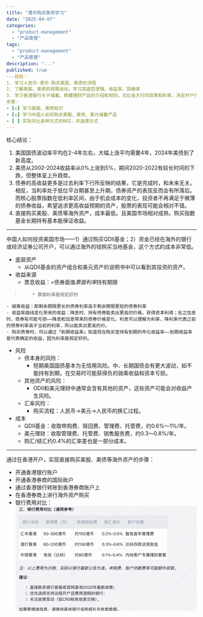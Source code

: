 ```yaml
---
title: "港币购买美债学习"
date: "2025-04-07"
categories: 
  - "product-management"
  - "产品管理"
tags:
  - "product-management"
  - "产品管理"
description: "..."
published: true
---目标：
1. 学习人民币-港币-购买美股、美债的流程
2. 了解美股、美债的周期波动，学习其底层逻辑、收益率、回撤率
3. 学习香港银行关于储蓄、稳健理财产品的介绍和规则，对比各大行的政策和利率，决定开户行
步骤：
- [x] 学习美股、美债知识
- [x] 学习中国人如何购买美股、美债、美元储蓄产品
- [ ] 实际对比各种方式的ROI，并选择方式
---
```


核心结论：
1. 美国国债波动率平均在2-4年左右，大幅上涨平均需要4年，2024年美债到了新高度。
2. 美债从2002-2024收益率从0%上涨到5%，期间2020-2022有较长时间的下跌，但整体呈上升趋势。
3. 债券的高收益更多是过去利率下行所反映的结果，它是完成时，和未来无关。相反，当利率处于低位平台期甚至上升期，债券资产的表现反而会有所落后。而核心股票指数在低利率区间，由于机会成本的变化，投资者不再满足于微薄的债券收益，希望追求更高收益预期的资产，股票的表现可能会相对不错。
4. 直接购买美股、美债等海外资产，成本最低。且美国市场相对成熟，购买指数基金长期持有基本能保证收益。
---
中国人如何投资美国市场——1）通过购买QDII基金；2）资金已经在海外的银行或经济证券公司开户，可以通过海外的钱购买当地基金，这个方式的成本非常低。
+ 底层资产
    - 从QDII基金的资产组合和美元资产的说明书中可以看到其投资的资产。
+ 收益来源
    - 票息收益：=债券面值*票面利率*持有期限
>         * 票面利率是规定好的
>
    - 骑乘收益：即剩余期限更长的债券利率高于剩余期限更短的债券利率
    - 收益率曲线变化带来的收益：降息时，持有债券能卖出更高的价格，获得资本利得；反之加息时，债券有可能亏损——降息和加息带来的债券价格变化，利息可以理解为利率，降利率代表之前的债券利率高于当前的利率，所以能卖出更高的价。
    - 购买债券时，可以通过「到期收益率」知道现在购买至持有到期的年化收益率——到期收益率是代表确定的收益，因为利率是规定好的。
+ 风险
    - 债本身的风险：
        * 短期美国国债基本为无信用风险。中、长期国债会有更大波动，如不能持有到期，在交易时可能获得负的骑乘收益和资本亏损。
    - 其他资产的风险：
        * ODII和美元理财中通常会含有其他的资产，这些资产可能会对收益产生风险。
    - 汇率风险：
        * 购买流程：人民币->美元->人民币的换汇过程。
+ 成本
    - QDII基金：收取申购费、赎回费、管理费、托管费，约0.6%～1%/年。
    - 美元理财：收取管理费、托管费、销售服务费，约0.3～0.8%/年。
    - 购汇/结汇约0.4%的汇率差也是一部分成本。
---
通过在香港开户，实现直接购买美股、美债等海外资产的步骤：
+ 开通香港银行账户
+ 开通香港券商的国际账户
+ 通过香港银行转账到香港券商账户上
+ 在香港券商上进行海外资产购买
+ 银行费用对比：![](/assets/images/posts/product-management/港币购买美债学习/image_1.png)

